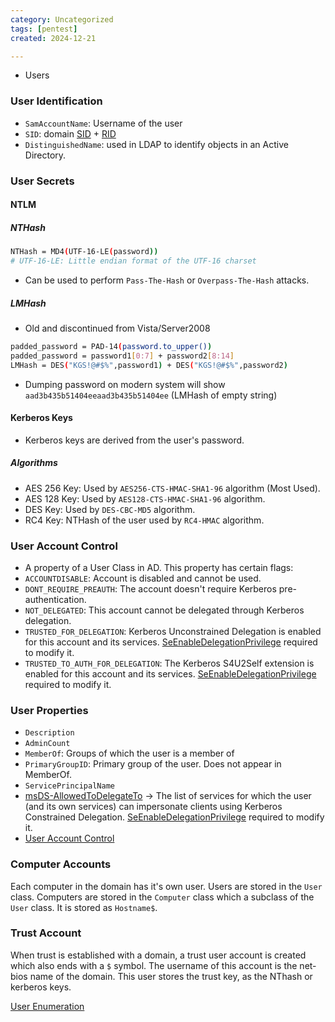 ```yaml
---
category: Uncategorized
tags: [pentest]
created: 2024-12-21

---
```

- Users
### User Identification
- `SamAccountName`: Username of the user
- `SID`: domain [SID](TechLexicon/Penetration%20Testing/Reference/Windows/Windows%20Internals/Uncategorized/SID.md) + [RID](TechLexicon/Penetration%20Testing/Reference/Windows/Windows%20Internals/Uncategorized/SID.md#RID)
- `DistinguishedName`: used in LDAP to identify objects in an Active Directory. 
### User Secrets
#### NTLM
##### NTHash
```bash
NTHash = MD4(UTF-16-LE(password))
# UTF-16-LE: Little endian format of the UTF-16 charset 
```
- Can be used to perform `Pass-The-Hash` or `Overpass-The-Hash` attacks.
##### LMHash
- Old and discontinued from Vista/Server2008
```bash
padded_password = PAD-14(password.to_upper())
padded_password = password1[0:7] + password2[8:14]
LMHash = DES("KGS!@#$%",password1) + DES("KGS!@#$%",password2)
```
- Dumping password on modern system will show `aad3b435b51404eeaad3b435b51404ee` (LMHash of empty string)
#### Kerberos Keys
- Kerberos keys are derived from the user's password.
##### Algorithms
- AES 256 Key: Used by `AES256-CTS-HMAC-SHA1-96` algorithm (Most Used).
- AES 128 Key: Used by `AES128-CTS-HMAC-SHA1-96` algorithm.
- DES Key: Used by `DES-CBC-MD5` algorithm.
- RC4 Key: NTHash of the user used by `RC4-HMAC` algorithm.
### User Account Control
- A property of a User Class in AD. This property has certain flags:
- `ACCOUNTDISABLE`: Account is disabled and cannot be used.
- `DONT_REQUIRE_PREAUTH`: The account doesn't require Kerberos pre-authentication.
- `NOT_DELEGATED`: This account cannot be delegated through Kerberos delegation.
- `TRUSTED_FOR_DELEGATION`: Kerberos Unconstrained Delegation is enabled for this account and its services. [SeEnableDelegationPrivilege](http://www.harmj0y.net/blog/activedirectory/the-most-dangerous-user-right-you-probably-have-never-heard-of/) required to modify it.
- `TRUSTED_TO_AUTH_FOR_DELEGATION`: The Kerberos S4U2Self extension is enabled for this account and its services. [SeEnableDelegationPrivilege](http://www.harmj0y.net/blog/activedirectory/the-most-dangerous-user-right-you-probably-have-never-heard-of/) required to modify it.
### User Properties
- `Description`
- `AdminCount`
- `MemberOf`: Groups of which the user is a member of
- `PrimaryGroupID`: Primary group of the user. Does not appear in MemberOf.
- `ServicePrincipalName`
- [msDS-AllowedToDelegateTo](https://docs.microsoft.com/en-us/openspecs/windows_protocols/ms-ada2/86261ca1-154c-41fb-8e5f-c6446e77daaa) -> The list of services for which the user (and its own services) can impersonate clients using Kerberos Constrained Delegation. [SeEnableDelegationPrivilege](http://www.harmj0y.net/blog/activedirectory/the-most-dangerous-user-right-you-probably-have-never-heard-of/) required to modify it.
- [User Account Control](#User%20Account%20Control)

### Computer Accounts
Each computer in the domain has it's own user. Users are stored in the `User` class. Computers are stored in the `Computer` class which a subclass of the `User` class. It is stored as `Hostname$`.

### Trust Account
When trust is established with a domain, a trust user account is created which also ends with a `$` symbol. The username of this account is the net-bios name of the domain.
This user stores the trust key, as the NThash or kerberos keys.

[User Enumeration](TechLexicon/Penetration%20Testing/Exploitation/Active%20Directory/Domain%20Enumeration/Powershell/Users.md)